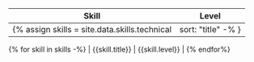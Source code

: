 | Skill | Level |
| ---- | ---- |
{% assign skills = site.data.skills.technical | sort: "title" -% }
{% for skill in skills -%}
| {{skill.title}} | {{skill.level}} |
{% endfor%}